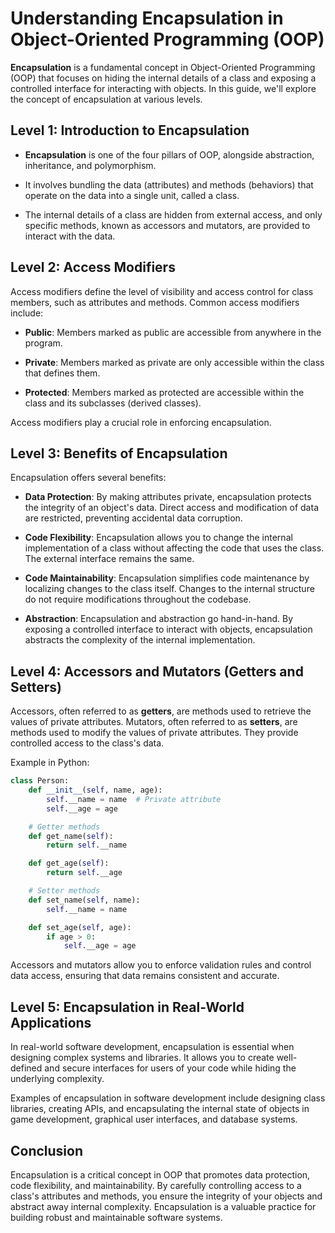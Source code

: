 # Understanding Encapsulation in Object-Oriented Programming (OOP)

**Encapsulation** is a fundamental concept in Object-Oriented Programming (OOP) that focuses on hiding the internal details of a class and exposing a controlled interface for interacting with objects. In this guide, we'll explore the concept of encapsulation at various levels.

## Level 1: Introduction to Encapsulation

- **Encapsulation** is one of the four pillars of OOP, alongside abstraction, inheritance, and polymorphism.

- It involves bundling the data (attributes) and methods (behaviors) that operate on the data into a single unit, called a class.

- The internal details of a class are hidden from external access, and only specific methods, known as accessors and mutators, are provided to interact with the data.

## Level 2: Access Modifiers

Access modifiers define the level of visibility and access control for class members, such as attributes and methods. Common access modifiers include:

- **Public**: Members marked as public are accessible from anywhere in the program.

- **Private**: Members marked as private are only accessible within the class that defines them.

- **Protected**: Members marked as protected are accessible within the class and its subclasses (derived classes).

Access modifiers play a crucial role in enforcing encapsulation.

## Level 3: Benefits of Encapsulation

Encapsulation offers several benefits:

- **Data Protection**: By making attributes private, encapsulation protects the integrity of an object's data. Direct access and modification of data are restricted, preventing accidental data corruption.

- **Code Flexibility**: Encapsulation allows you to change the internal implementation of a class without affecting the code that uses the class. The external interface remains the same.

- **Code Maintainability**: Encapsulation simplifies code maintenance by localizing changes to the class itself. Changes to the internal structure do not require modifications throughout the codebase.

- **Abstraction**: Encapsulation and abstraction go hand-in-hand. By exposing a controlled interface to interact with objects, encapsulation abstracts the complexity of the internal implementation.

## Level 4: Accessors and Mutators (Getters and Setters)

Accessors, often referred to as **getters**, are methods used to retrieve the values of private attributes. Mutators, often referred to as **setters**, are methods used to modify the values of private attributes. They provide controlled access to the class's data.

Example in Python:

```python
class Person:
    def __init__(self, name, age):
        self.__name = name  # Private attribute
        self.__age = age

    # Getter methods
    def get_name(self):
        return self.__name

    def get_age(self):
        return self.__age

    # Setter methods
    def set_name(self, name):
        self.__name = name

    def set_age(self, age):
        if age > 0:
            self.__age = age
```

Accessors and mutators allow you to enforce validation rules and control data access, ensuring that data remains consistent and accurate.

## Level 5: Encapsulation in Real-World Applications

In real-world software development, encapsulation is essential when designing complex systems and libraries. It allows you to create well-defined and secure interfaces for users of your code while hiding the underlying complexity.

Examples of encapsulation in software development include designing class libraries, creating APIs, and encapsulating the internal state of objects in game development, graphical user interfaces, and database systems.

## Conclusion

Encapsulation is a critical concept in OOP that promotes data protection, code flexibility, and maintainability. By carefully controlling access to a class's attributes and methods, you ensure the integrity of your objects and abstract away internal complexity. Encapsulation is a valuable practice for building robust and maintainable software systems.